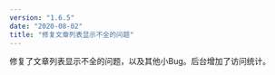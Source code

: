 ```yaml
---
version: "1.6.5"
date: "2020-08-02"
title: "修复文章列表显示不全的问题"
---
```


修复了文章列表显示不全的问题，以及其他小Bug。后台增加了访问统计。
